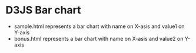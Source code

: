 # D3JS Bar chart
* sample.html represents a bar chart with name on X-asis and value1 on Y-axis
* bonus.html represents a bar chart with name on X-asis and value2 on Y-axis
